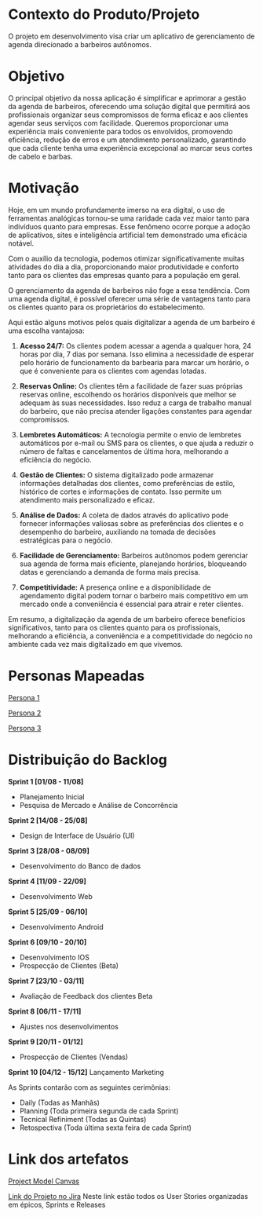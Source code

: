 # Contexto do Produto/Projeto
O projeto em desenvolvimento visa criar um aplicativo de gerenciamento de agenda direcionado a barbeiros autônomos.

# Objetivo
O principal objetivo da nossa aplicação é simplificar e aprimorar a gestão da agenda de barbeiros, oferecendo uma solução digital que permitirá aos profissionais organizar seus compromissos de forma eficaz e aos clientes agendar seus serviços com facilidade. Queremos proporcionar uma experiência mais conveniente para todos os envolvidos, promovendo eficiência, redução de erros e um atendimento personalizado, garantindo que cada cliente tenha uma experiência excepcional ao marcar seus cortes de cabelo e barbas.

# Motivação
Hoje, em um mundo profundamente imerso na era digital, o uso de ferramentas analógicas tornou-se uma raridade cada vez maior tanto para indivíduos quanto para empresas. Esse fenômeno ocorre porque a adoção de aplicativos, sites e inteligência artificial tem demonstrado uma eficácia notável.

Com o auxílio da tecnologia, podemos otimizar significativamente muitas atividades do dia a dia, proporcionando maior produtividade e conforto tanto para os clientes das empresas quanto para a população em geral.

O gerenciamento da agenda de barbeiros não foge a essa tendência. Com uma agenda digital, é possível oferecer uma série de vantagens tanto para os clientes quanto para os proprietários do estabelecimento.

Aqui estão alguns motivos pelos quais digitalizar a agenda de um barbeiro é uma escolha vantajosa:

1. **Acesso 24/7:** Os clientes podem acessar a agenda a qualquer hora, 24 horas por dia, 7 dias por semana. Isso elimina a necessidade de esperar pelo horário de funcionamento da barbearia para marcar um horário, o que é conveniente para os clientes com agendas lotadas.

2. **Reservas Online:** Os clientes têm a facilidade de fazer suas próprias reservas online, escolhendo os horários disponíveis que melhor se adequam às suas necessidades. Isso reduz a carga de trabalho manual do barbeiro, que não precisa atender ligações constantes para agendar compromissos.

3. **Lembretes Automáticos:** A tecnologia permite o envio de lembretes automáticos por e-mail ou SMS para os clientes, o que ajuda a reduzir o número de faltas e cancelamentos de última hora, melhorando a eficiência do negócio.

4. **Gestão de Clientes:** O sistema digitalizado pode armazenar informações detalhadas dos clientes, como preferências de estilo, histórico de cortes e informações de contato. Isso permite um atendimento mais personalizado e eficaz.

5. **Análise de Dados:** A coleta de dados através do aplicativo pode fornecer informações valiosas sobre as preferências dos clientes e o desempenho do barbeiro, auxiliando na tomada de decisões estratégicas para o negócio.

6. **Facilidade de Gerenciamento:** Barbeiros autônomos podem gerenciar sua agenda de forma mais eficiente, planejando horários, bloqueando datas e gerenciando a demanda de forma mais precisa.

7. **Competitividade:** A presença online e a disponibilidade de agendamento digital podem tornar o barbeiro mais competitivo em um mercado onde a conveniência é essencial para atrair e reter clientes.

Em resumo, a digitalização da agenda de um barbeiro oferece benefícios significativos, tanto para os clientes quanto para os profissionais, melhorando a eficiência, a conveniência e a competitividade do negócio no ambiente cada vez mais digitalizado em que vivemos.

# Personas Mapeadas
[Persona 1](https://github.com/gatimoteo/TRABALHO_SEMESTRAL_FGTI/blob/main/Documents/Personas/andresilva.pdf)

[Persona 2](https://github.com/gatimoteo/TRABALHO_SEMESTRAL_FGTI/blob/main/Documents/Personas/josecarlos.pdf)

[Persona 3](https://github.com/gatimoteo/TRABALHO_SEMESTRAL_FGTI/blob/main/Documents/Personas/pedro.pdf)

# Distribuição do Backlog

**Sprint 1 [01/08 - 11/08]**
- Planejamento Inicial
- Pesquisa de Mercado e Análise de Concorrência

**Sprint 2 [14/08 - 25/08]**
- Design de Interface de Usuário (UI)

**Sprint 3 [28/08 - 08/09]**
- Desenvolvimento do Banco de dados

**Sprint 4 [11/09 - 22/09]**
- Desenvolvimento Web

**Sprint 5 [25/09 - 06/10]**
- Desenvolvimento Android

**Sprint 6 [09/10 - 20/10]**
- Desenvolvimento IOS
- Prospecção de Clientes (Beta)

**Sprint 7 [23/10 - 03/11]**
- Avaliação de Feedback dos clientes Beta

**Sprint 8 [06/11 - 17/11]**
- Ajustes nos desenvolvimentos

**Sprint 9 [20/11 - 01/12]**
- Prospecção de Clientes (Vendas)

**Sprint 10 [04/12 - 15/12]**
Lançamento Marketing

As Sprints contarão com as seguintes cerimônias:
- Daily (Todas as Manhãs)
- Planning (Toda primeira segunda de cada Sprint)
- Tecnical Refiniment (Todas as Quintas)
- Retospectiva (Toda última sexta feira de cada Sprint)

# Link dos artefatos
[Project Model Canvas](https://github.com/gatimoteo/TRABALHO_SEMESTRAL_FGTI/blob/main/Documents/PMCanvas/ProjectModelCanvas.pdf)

[Link do Projeto no Jira](https://gabriel-timoteo-dos-santos.atlassian.net/jira/software/projects/TSF/boards/1)
    Neste link estão todos os User Stories organizadas em épicos, Sprints e Releases
